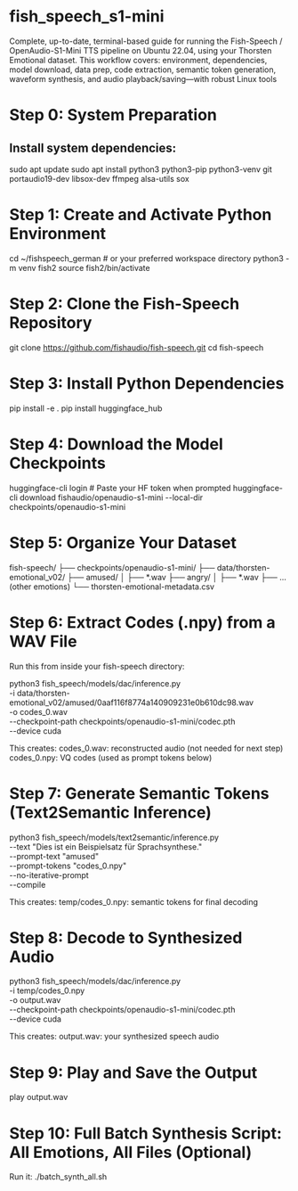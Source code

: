 # fish_speech_s1-mini
Complete, up-to-date, terminal-based guide for running the Fish-Speech / OpenAudio-S1-Mini TTS pipeline on Ubuntu 22.04, using your Thorsten Emotional dataset. This workflow covers: environment, dependencies, model download, data prep, code extraction, semantic token generation, waveform synthesis, and audio playback/saving—with robust Linux tools

# Step 0: System Preparation
## Install system dependencies:
sudo apt update
sudo apt install python3 python3-pip python3-venv git portaudio19-dev libsox-dev ffmpeg alsa-utils sox

# Step 1: Create and Activate Python Environment
cd ~/fishspeech_german            # or your preferred workspace directory
python3 -m venv fish2
source fish2/bin/activate

# Step 2: Clone the Fish-Speech Repository
git clone https://github.com/fishaudio/fish-speech.git
cd fish-speech

# Step 3: Install Python Dependencies
pip install -e .
pip install huggingface_hub

# Step 4: Download the Model Checkpoints
huggingface-cli login   # Paste your HF token when prompted
huggingface-cli download fishaudio/openaudio-s1-mini --local-dir checkpoints/openaudio-s1-mini

# Step 5: Organize Your Dataset
fish-speech/
  ├── checkpoints/openaudio-s1-mini/
  ├── data/thorsten-emotional_v02/
      ├── amused/
      │   ├── *.wav
      ├── angry/
      │   ├── *.wav
      ├── ... (other emotions)
      └── thorsten-emotional-metadata.csv

# Step 6: Extract Codes (.npy) from a WAV File
Run this from inside your fish-speech directory:

python3 fish_speech/models/dac/inference.py \
  -i data/thorsten-emotional_v02/amused/0aaf116f8774a140909231e0b610dc98.wav \
  -o codes_0.wav \
  --checkpoint-path checkpoints/openaudio-s1-mini/codec.pth \
  --device cuda

This creates:
codes_0.wav: reconstructed audio (not needed for next step)
codes_0.npy: VQ codes (used as prompt tokens below)

# Step 7: Generate Semantic Tokens (Text2Semantic Inference)

python3 fish_speech/models/text2semantic/inference.py \
  --text "Dies ist ein Beispielsatz für Sprachsynthese." \
  --prompt-text "amused" \
  --prompt-tokens "codes_0.npy" \
  --no-iterative-prompt \
  --compile

This creates:
temp/codes_0.npy: semantic tokens for final decoding

# Step 8: Decode to Synthesized Audio

python3 fish_speech/models/dac/inference.py \
  -i temp/codes_0.npy \
  -o output.wav \
  --checkpoint-path checkpoints/openaudio-s1-mini/codec.pth \
  --device cuda

This creates:
output.wav: your synthesized speech audio

# Step 9: Play and Save the Output
play output.wav

# Step 10: Full Batch Synthesis Script: All Emotions, All Files (Optional)
Run it:
./batch_synth_all.sh
